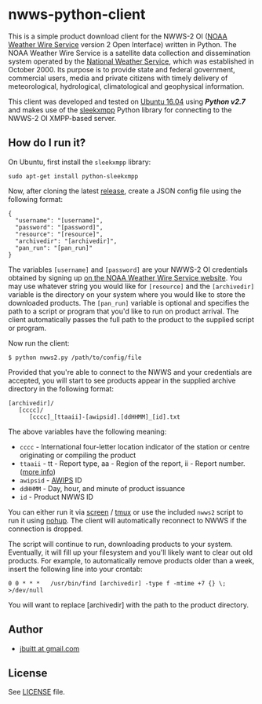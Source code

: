 
# nwws-python-client

This is a simple product download client for the NWWS-2 OI ([NOAA Weather Wire Service](http://www.nws.noaa.gov/nwws/) version 2 Open Interface) written in Python. The NOAA Weather Wire Service is a satellite data collection and dissemination system operated by the [National Weather Service](http://weather.gov), which was established in October 2000. Its purpose is to provide state and federal government, commercial users, media and private citizens with timely delivery of meteorological, hydrological, climatological and geophysical information. 

This client was developed and tested on [Ubuntu 16.04](http://ubuntu.com) using ***Python v2.7*** and makes use of the [sleekxmpp](https://github.com/fritzy/SleekXMPP) Python library for connecting to the NWWS-2 OI XMPP-based server.

## How do I run it?

On Ubuntu, first install the `sleekxmpp` library:

```
sudo apt-get install python-sleekxmpp
```

Now, after cloning the latest [release](https://github.com/jbuitt/nwws-python-client), create a JSON config file using the following format:

```
{
  "username": "[username]",
  "password": "[password]",
  "resource": "[resource]",
  "archivedir": "[archivedir]",
  "pan_run": "[pan_run]"
}
```

The variables `[username]` and `[password]` are your NWWS-2 OI credentials obtained by signing up [on the NOAA Weather Wire Service website](http://www.nws.noaa.gov/nwws/#NWWS_OI_Request). You may use whatever string you would like for `[resource]` and the `[archivedir]` variable is the directory on your system where you would like to store the downloaded products. The `[pan_run]` variable is optional and specifies the path to a script or program that you'd like to run on product arrival. The client automatically passes the full path to the product to the supplied script or program.

Now run the client:

```
$ python nwws2.py /path/to/config/file
```

Provided that you're able to connect to the NWWS and your credentials are accepted, you will start to see products appear in the supplied archive directory in the following format:

```
[archivedir]/
   [cccc]/
      [cccc]_[ttaaii]-[awipsid].[ddHHMM]_[id].txt
```

The above variables have the following meaning:

* `cccc` - International four-letter location indicator of the station or centre originating or compiling the product
* `ttaaii` - tt - Report type, aa - Region of the report, ii - Report number. ([more info](http://weather.unisys.com/noaaport/WMO_Header_Text.php))
* `awipsid` - [AWIPS](https://www.unidata.ucar.edu/software/awips2/) ID
* `ddHHMM` - Day, hour, and minute of product issuance
* `id` - Product NWWS ID

You can either run it via [screen](https://www.gnu.org/software/screen/) / [tmux](https://github.com/tmux/tmux/wiki) or use the included `nwws2` script to run it using [nohup](https://en.wikipedia.org/wiki/Nohup). The client will automatically reconnect to NWWS if the connection is dropped.

The script will continue to run, downloading products to your system. Eventually, it will fill up your filesystem and you'll likely want to clear out old products. For example, to automatically remove products older than a week, insert the following line into your crontab:

```
0 0 * * *   /usr/bin/find [archivedir] -type f -mtime +7 {} \; >/dev/null
```

You will want to replace [archivedir] with the path to the product directory.

## Author

+	[jbuitt at gmail.com](mailto:jbuitt@gmail.com)

## License

See [LICENSE](https://github.com/jbuitt/nwws-python-client/blob/master/LICENSE) file.

